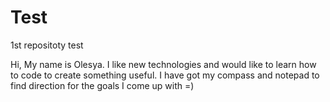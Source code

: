 # Test
1st repositoty test

Hi,
My name is Olesya. I like new technologies and would like to learn how to code to create something useful.
I have got my compass and notepad to find direction for the goals I come up with =)

